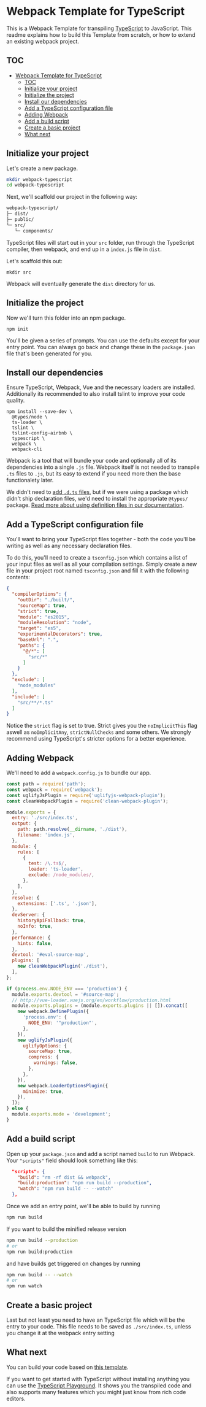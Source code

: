 # Webpack Template for TypeScript

This is a Webpack Template for transpiling [TypeScript](http://www.typescriptlang.org/) to JavaScript.
This readme explains how to build this Template from scratch, or how to extend an existing webpack project.

## TOC
- [Webpack Template for TypeScript](#webpack-template-for-typescript)
  - [TOC](#toc)
  - [Initialize your project](#initialize-your-project)
  - [Initialize the project](#initialize-the-project)
  - [Install our dependencies](#install-our-dependencies)
  - [Add a TypeScript configuration file](#add-a-typescript-configuration-file)
  - [Adding Webpack](#adding-webpack)
  - [Add a build script](#add-a-build-script)
  - [Create a basic project](#create-a-basic-project)
  - [What next](#what-next)

## Initialize your project

Let's create a new package.

```sh
mkdir webpack-typescript
cd webpack-typescript
```

Next, we'll scaffold our project in the following way:

```txt
webpack-typescript/
├─ dist/
├─ public/
└─ src/
   └─ components/
```

TypeScript files will start out in your `src` folder, run through the TypeScript compiler, then webpack, and end up in a `index.js` file in `dist`.

Let's scaffold this out:

```shell
mkdir src
```

Webpack will eventually generate the `dist` directory for us.

## Initialize the project

Now we'll turn this folder into an npm package.

```shell
npm init
```

You'll be given a series of prompts.
You can use the defaults except for your entry point.
You can always go back and change these in the `package.json` file that's been generated for you.

## Install our dependencies

Ensure TypeScript, Webpack, Vue and the necessary loaders are installed.
Additionally its recommended to also install tslint to improve your code quality.

```shell
npm install --save-dev \
  @types/node \
  ts-loader \
  tslint \
  tslint-config-airbnb \
  typescript \
  webpack \
  webpack-cli
```

Webpack is a tool that will bundle your code and optionally all of its dependencies into a single `.js` file. Webpack itself is not needed to transpile `.ts` files to `.js`, but its easy to extend if you need more then the base functionalety later.

We didn't need to [add `.d.ts` files](https://www.typescriptlang.org/docs/handbook/declaration-files/consumption.html), but if we were using a package which didn't ship declaration files, we'd need to install the appropriate `@types/` package.
[Read more about using definition files in our documentation](https://www.typescriptlang.org/docs/handbook/declaration-files/consumption.html).

## Add a TypeScript configuration file

You'll want to bring your TypeScript files together - both the code you'll be writing as well as any necessary declaration files.

To do this, you'll need to create a `tsconfig.json` which contains a list of your input files as well as all your compilation settings. Simply create a new file in your project root named `tsconfig.json` and fill it with the following contents:

```json
{
  "compilerOptions": {
    "outDir": "./built/",
    "sourceMap": true,
    "strict": true,
    "module": "es2015",
    "moduleResolution": "node",
    "target": "es5",
    "experimentalDecorators": true,
    "baseUrl": ".",
    "paths": {
      "@/*": [
        "src/*"
      ]
    }
  },
  "exclude": [
    "node_modules"
  ],
  "include": [
    "src/**/*.ts"
  ]
}

```

Notice the `strict` flag is set to true. Strict gives you the `noImplicitThis` flag aswell as `noImplicitAny`, `strictNullChecks` and some others.
We strongly recommend using TypeScript's stricter options for a better experience.

## Adding Webpack

We'll need to add a `webpack.config.js` to bundle our app.

```js
const path = require('path');
const webpack = require('webpack');
const uglifyJsPlugin = require('uglifyjs-webpack-plugin');
const cleanWebpackPlugin = require('clean-webpack-plugin');

module.exports = {
  entry: './src/index.ts',
  output: {
    path: path.resolve(__dirname, './dist'),
    filename: 'index.js',
  },
  module: {
    rules: [
      {
        test: /\.ts$/,
        loader: 'ts-loader',
        exclude: /node_modules/,
      },
    ],
  },
  resolve: {
    extensions: ['.ts', '.json'],
  },
  devServer: {
    historyApiFallback: true,
    noInfo: true,
  },
  performance: {
    hints: false,
  },
  devtool: '#eval-source-map',
  plugins: [
    new cleanWebpackPlugin('./dist'),
  ],
};

if (process.env.NODE_ENV === 'production') {
  module.exports.devtool = '#source-map';
  // http://vue-loader.vuejs.org/en/workflow/production.html
  module.exports.plugins = (module.exports.plugins || []).concat([
    new webpack.DefinePlugin({
      'process.env': {
        NODE_ENV: '"production"',
      },
    }),
    new uglifyJsPlugin({
      uglifyOptions: {
        sourceMap: true,
        compress: {
          warnings: false,
        },
      },
    }),
    new webpack.LoaderOptionsPlugin({
      minimize: true,
    }),
  ]);
} else {
  module.exports.mode = 'development';
}
```

## Add a build script

Open up your `package.json` and add a script named `build` to run Webpack.
Your `"scripts"` field should look something like this:

```json
  "scripts": {
    "build": "rm -rf dist && webpack",
    "build:production": "npm run build --production",
    "watch": "npm run build -- --watch"
  },
```

Once we add an entry point, we'll be able to build by running

```sh
npm run build
```

If you want to build the minified release version

```sh
npm run build --production
# or
npm run build:production
```

and have builds get triggered on changes by running

```sh
npm run build -- --watch
# or
npm run watch
```

## Create a basic project

Last but not least you need to have an TypeScript file which will be the entry to your code. This file needs to be saved as `./src/index.ts`, unless you change it at the webpack entry setting

## What next

You can build your code based on [this template](https://github.com/tamino-martinius/template-webpack-typescript).

If you want to get started with TypeScript without installing anything you can use the [TypeScript Playground](http://www.typescriptlang.org/play/). It shows you the transpiled code and also supports many features which you might just know from rich code editors.
